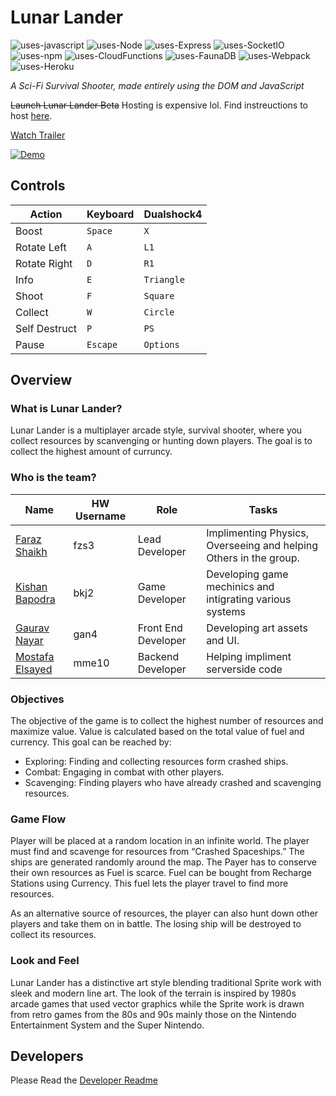 # Lunar Lander

![uses-javascript](https://badgen.net/badge/Uses/Javascript/f0db4f)
![uses-Node](https://badgen.net/badge/Uses/NodeJS/80bd01)
![uses-Express](https://badgen.net/badge/Uses/ExpressJS/f0db4f)
![uses-SocketIO](https://badgen.net/badge/Uses/Socket.IO/323fcb)
![uses-npm](https://badgen.net/badge/Uses/npm/e32e37)
![uses-CloudFunctions](https://badgen.net/badge/Uses/Cloud-Functions/4285f4)
![uses-FaunaDB](https://badgen.net/badge/Uses/FaunaDB/323fcb)
![uses-Webpack](https://badgen.net/badge/Uses/Webpack/8ed6fb)
![uses-Heroku](https://badgen.net/badge/Uses/Heroku/5a1db2)

*A Sci-Fi Survival Shooter, made entirely using the DOM and JavaScript*


~~Launch Lunar Lander Beta~~ Hosting is expensive lol. 
Find instreuctions to host [here](https://github.com/FarazzShaikh/LunarLander/blob/master/dev-README.MD). 

[Watch Trailer](https://www.youtube.com/watch?v=6PbooR1DMcY&feature=youtu.be)

[![Demo](https://github.com/FarazzShaikh/LunarLander/blob/master/Assets/Demo.gif)](https://www.youtube.com/watch?v=6PbooR1DMcY&feature=youtu.be "Click to view Trailer!")

## **Controls**
| Action  | Keyboard  | Dualshock4 |
|---|---|---|
| Boost | `Space` | `X` |
| Rotate Left | `A` | `L1` |
| Rotate Right | `D` | `R1` |
| Info | `E` | `Triangle` |
| Shoot | `F` | `Square` |
| Collect | `W` | `Circle` |
| Self Destruct | `P` | `PS` |
| Pause | `Escape` | `Options` |


## **Overview**
### What is Lunar Lander?
 Lunar Lander is a multiplayer arcade style, survival shooter, where you collect resources by scanvenging or hunting down players. The goal is to collect the highest amount of
 curruncy.

### Who is the team?
| Name  | HW Username  | Role  | Tasks |
|---|---|---|---|
| [Faraz Shaikh](https://github.com/farazzshaikh)  |   fzs3| Lead Developer  | Implimenting Physics, Overseeing and helping Others in the group. |
|  [Kishan Bapodra](https://github.com/KishanBapodra) |  bkj2 | Game Developer  | Developing game mechinics and intigrating various systems |
|  [Gaurav Nayar](https://github.com/GauravNayar) |  gan4 | Front End Developer  | Developing art assets and UI. |
|  [Mostafa Elsayed](https://github.com/TheChosenSir) |  mme10 | Backend Developer  | Helping impliment serverside code |

### Objectives
The objective of the game is to collect the highest number of resources and maximize value. Value is calculated based on the total value of fuel and currency. This goal can be reached by:
- Exploring: Finding and collecting resources form crashed ships.
- Combat: Engaging in combat with other players.
- Scavenging: Finding players who have already crashed and scavenging resources.


### Game Flow
Player will be placed at a random location in an infinite world. The player must find and scavenge for resources from “Crashed Spaceships.” The ships are generated randomly around the map. The Payer has to conserve their own resources as Fuel is scarce. Fuel can be bought from Recharge Stations using Currency. This fuel lets the player travel to find more resources.

As an alternative source of resources, the player can also hunt down other players and take them on in battle. The losing ship will be destroyed to collect its resources.

### Look and Feel
Lunar Lander has a distinctive art style blending traditional Sprite work with sleek and modern line art. The look of the terrain is inspired by 1980s arcade games that used vector graphics while the Sprite work is drawn from retro games from the 80s and 90s mainly those on the Nintendo Entertainment System and the Super Nintendo.

## **Developers**
Please Read the [Developer Readme](https://github.com/F28WP-Dubai-Group-6/LunarLander/blob/master/dev-README.MD)
